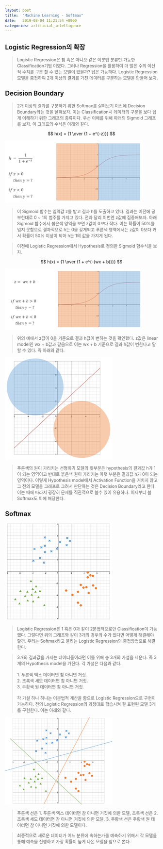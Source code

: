 ```yaml
---
layout: post
title:  "Machine Learning - Softmax"
date:   2019-08-04 11:21:54 +0900
categories: artificial_intelligence
---
```


## Logistic Regression의 확장
> Logistic Regression은 참 혹은 아니오 같은 이분법 분류만 가능한 Classification기법 이였다. 그러나 Regression을 활용하여 더 많은 수의 이산적 수치를 구분 할 수 있는 모델이 있을까? 답은 가능하다.
Logistic Regression 모델을 중첩하여 2개 이상의 결과를 가진 데이터를 구분하는 모델을 만들어 보자.

## Decision Boundary
> 2개 이상의 결과를 구분하기 위한 Softmax를 살펴보기 이전에 Decision Boundary라는 것을 살펴보자. 이는 Classification시 데이터의 구분을 보다 쉽게 이해하기 위한 그래프의 종류이다. 우선 이해를 위해 아래의 Sigmoid 그래프를 보자. 이 그래프의 수식은 아래와 같다.

$$ h(x) = {1 \over {1 + e^{-z}}} $$

<img src="/workspace/devlog/artificial_intelligence/softmax/res/1.png" style="width:90%;"/>

> 이 Sigmoid 함수는 입력값 z를 받고 결과 h를 도출하고 있다. 결과는 이전에 공부한대로 0 ~ 1의 범주를 가지고 있다. 전과 달리 이번엔 z값에 집중해보자. 아래 Sigmoid 함수에서 붉은색 영역을 보면 z값이 0보다 작다. 이는 확률이 50%를 넘지 못함으로 결과적으로 h는 0을 갖게되고 푸른색 영역에서는 z값이 0보다 커서 확률이 50% 이상이 되어 h는 1의 값을 가지게 된다.

> 이전에 Logistic Regression에서 Hypothesis로 정의한 Sigmoid 함수식을 보자.

$$ h(x) = {1 \over {1 + e^{-(wx + b)}}} $$

<img src="/workspace/devlog/artificial_intelligence/softmax/res/2.png" style="width:90%;"/>

> 위의 예에서 z값이 0을 기준으로 결과 h값이 변하는 것을 확인했다. z값은 linear model인 wx + b값과 같음으로 이는 wx + b 기준으로 결과 h값이 변한다고 말할 수 있다. 즉 아래와 같다.

<img src="/workspace/devlog/artificial_intelligence/softmax/res/3.png" style="width:70%;"/>

> 푸른색의 원이 가리키는 선형회귀 모델의 윗부분은 hypothesis의 결과값 h가 1이 되는 영역이고 반대로 붉은색 원이 가리키는 아랫 부분은 결과값 h가 0이 되는 영역이다. 이렇게 Hypothesis model에서 Activation Function을 거치지 않고 그 전의 모델을 그래프로 그려서 판단하는 것은 Decision Boundary라고 한다. 이는 때에 따라서 굉장히 문제를 직관적으로 볼수 있어 유용하다. 이제부터 볼 Softmax도 이에 해당한다.

## Softmax

<img src="/workspace/devlog/artificial_intelligence/softmax/res/4.png" style="width:70%;"/>

> Logistic Regression은 1 혹은 0과 같이 2분법적으로만 Classification이 가능했다. 그렇다면 위의 그래프와 같이 3개의 경우의 수가 있다면 어떻게 해결해야 할까. 우리는 Softmax라고 불리는 Logistic Regression의 중첩방법으로 해결한다.

> 3개의 결과값을 가지는 데이터들이라면 이를 위해 총 3개의 가설을 세운다. 즉 3개의 Hypothesis model을 가진다. 각 가설은 다음과 같다. <br/><br/> 1. 푸른색 엑스 데이터면 참 아니면 거짓. <br/> 2. 초록색 세모 데이터면 참 아니면 거짓. <br/> 3. 주황색 원 데이터면 참 아니면 거짓. <br/><br/> 각 가설 하나 하나는 이분법적 계산을 함으로 Logistic Regression으로 구현이 가능하다. 전의 Logistic Regression의 과정대로 학습시켜 잘 표현된 모델 3개를 구현한다. 이는 아래와 같다.

<img src="/workspace/devlog/artificial_intelligence/softmax/res/5.png" style="width:70%;"/>

> 푸른색 선은 1. 푸른색 엑스 데이터면 참 아니면 거짓에 의한 모델, 초록색 선은 2. 초록색 세모 데이터면 참 아니면 거짓에 의한 모델, 3. 주황색 선은 주황색 원 데이터면 참 아니면 거짓에 의한 모델이다.

> 최종적으로 새로운 데이터가 어느 분류에 속하는가를 예측하기 위해서 각 모델을 통해 예측을 진행하고 가장 확률이 높게 나온 모델을 참으로 본다. 

